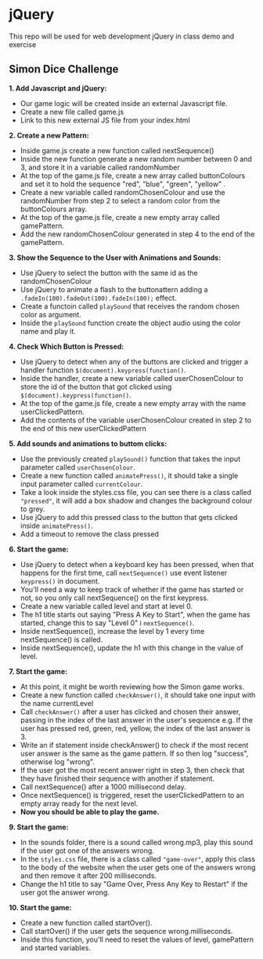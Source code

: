 # jQuery

This repo will be used for web development jQuery in class demo and exercise


## Simon Dice Challenge

**1. Add Javascript and jQuery:**
- Our game logic will be created inside an external Javascript file.
- Create a new file called game.js
- Link to this new external JS file from your index.html
    
**2. Create a new Pattern:**
- Inside game.js create a new function called nextSequence()
- Inside the new function generate a new random number between 0 and 3, and store it in a variable called randomNumber
- At the top of the game.js file, create a new array called buttonColours and set it to hold the sequence "red", "blue", "green", "yellow" .
- Create a new variable called randomChosenColour and use the randomNumber from step 2 to select a random color from the buttonColours array.
- At the top of the game.js file, create a new empty array called gamePattern.
- Add the new randomChosenColour generated in step 4 to the end of the gamePattern.
    
**3. Show the Sequence to the User with Animations and Sounds:**
- Use jQuery to select the button with the same id as the randomChosenColour
- Use jQuery to animate a flash to the buttonattern adding a `.fadeIn(100).fadeOut(100).fadeIn(100);` effect.
- Create a functoin called `playSound` that receives the random chosen color as argument.
- Inside the `playSound` function create the object audio using the color name and play it.

**4. Check Which Button is Pressed:**
- Use jQuery to detect when any of the buttons are clicked and trigger a handler function `$(document).keypress(function()`.
- Inside the handler, create a new variable called userChosenColour to store the id of the button that got clicked using `$(document).keypress(function()`. 
- At the top of the game.js file, create a new empty array with the name userClickedPattern.
- Add the contents of the variable userChosenColour created in step 2 to the end of this new userClickedPattern

**5. Add sounds and animations to buttom clicks:**
- Use the previously created `playSound()` function that takes the  input parameter called `userChosenColour`.
- Create a new function called `animatePress()`, it should take a single input parameter called `currentColour`.
- Take a look inside the styles.css file, you can see there is a class called `"pressed"`, it will add a box shadow and changes the background colour to grey. 
- Use jQuery to add this pressed class to the button that gets clicked inside `animatePress()`.
- Add a timeout to remove the class pressed

**6. Start the game:**
- Use jQuery to detect when a keyboard key has been pressed, when that happens for the first time, call `nextSequence()` use event listener `keypress()` in document.
- You'll need a way to keep track of whether if the game has started or not, so you only call nextSequence() on the first keypress.
- Create a new variable called level and start at level 0. 
- The h1 title starts out saying "Press A Key to Start", when the game has started, change this to say "Level 0" i `nextSequence()`.
- Inside nextSequence(), increase the level by 1 every time nextSequence() is called.
- Inside nextSequence(), update the h1 with this change in the value of level.

**7. Start the game:**
- At this point, it might be worth reviewing how the Simon game works.
- Create a new function called `checkAnswer()`, it should take one input with the name currentLevel
- Call `checkAnswer()` after a user has clicked and chosen their answer, passing in the index of the last answer in the user's sequence e.g. If the user has pressed red, green, red, yellow, the index of the last answer is 3.
- Write an if statement inside checkAnswer() to check if the most recent user answer is the same as the game pattern. If so then log "success", otherwise log "wrong".
- If the user got the most recent answer right in step 3, then check that they have finished their sequence with another if statement.
- Call nextSequence() after a 1000 millisecond delay.
- Once nextSequence() is triggered, reset the userClickedPattern to an empty array ready for the next level.
- **Now you should be able to play the game.**

**9. Start the game:**
- In the sounds folder, there is a sound called wrong.mp3, play this sound if the user got one of the answers wrong.
- In the `styles.css` file, there is a class called `"game-over"`, apply this class to the body of the website when the user gets one of the answers wrong and then remove it after 200 milliseconds.
- Change the h1 title to say "Game Over, Press Any Key to Restart" if the user got the answer wrong.

**10. Start the game:**
- Create a new function called startOver().
- Call startOver() if the user gets the sequence wrong.milliseconds.
- Inside this function, you'll need to reset the values of level, gamePattern and started variables. 

